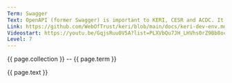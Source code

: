 ```yaml
---
Term: Swagger
Text: OpenAPI (former Swagger) is important to KERI, CESR and ACDC. It's open sourced and has many ready-usable extensions in JSON available.
Link: https://github.com/WebOfTrust/keri/blob/main/docs/keri-dev-env.md#what-is-swagger-and-openapi
Videostart: https://youtu.be/GqjsRuu0V5A?list=PLXVbQu7JH_LHVhs0rZ9Bb8ocyKlPljkaG&t=10m31s
Level: 7
---
```


{{ page.collection }} -- {{ page.term }}

   {{ page.text }}


